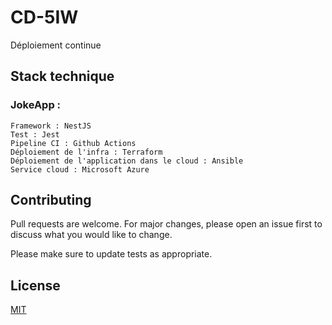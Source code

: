 # CD-5IW

Déploiement continue 

## Stack technique

### JokeApp : 

```
Framework : NestJS
Test : Jest 
Pipeline CI : Github Actions 
Déploiement de l'infra : Terraform
Déploiement de l'application dans le cloud : Ansible 
Service cloud : Microsoft Azure 
```

## Contributing
Pull requests are welcome. For major changes, please open an issue first to discuss what you would like to change.

Please make sure to update tests as appropriate.

## License
[MIT](https://choosealicense.com/licenses/mit/)